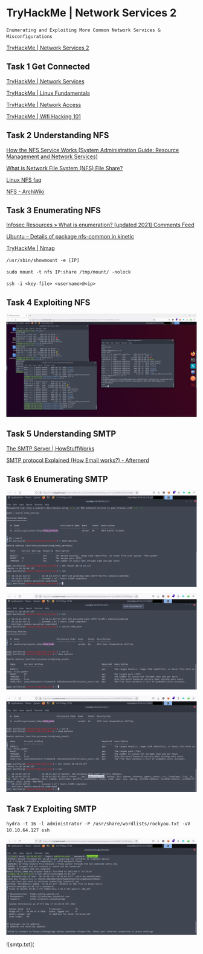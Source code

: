 # TryHackMe | Network Services 2
`Enumerating and Exploiting More Common Network Services & Misconfigurations`

[TryHackMe | Network Services 2](https://tryhackme.com/room/networkservices2)

## Task 1 Get Connected
[TryHackMe | Network Services](https://tryhackme.com/room/networkservices)

[TryHackMe | Linux Fundamentals](https://tryhackme.com/module/linux-fundamentals)

[TryHackMe | Network Access](https://tryhackme.com/access)

[TryHackMe | Wifi Hacking 101](https://tryhackme.com/room/wifihacking101)

## Task 2 Understanding NFS
[How the NFS Service Works (System Administration Guide: Resource Management and Network Services)](https://docs.oracle.com/cd/E19683-01/816-4882/6mb2ipq7l/index.html)

[What is Network File System (NFS) File Share?](https://www.datto.com/blog/what-is-nfs-file-share)

[Linux NFS faq](http://nfs.sourceforge.net/)

[NFS - ArchWiki](https://wiki.archlinux.org/title/NFS)

## Task 3 Enumerating NFS 
[Infosec Resources &raquo; What is enumeration? [updated 2021] Comments Feed](https://resources.infosecinstitute.com/topic/what-is-enumeration/)

[Ubuntu – Details of package nfs-common in kinetic](https://packages.ubuntu.com/kinetic/nfs-common)

[TryHackMe | Nmap](https://tryhackme.com/room/furthernmap)

`/usr/sbin/showmount -e [IP] `

`sudo mount -t nfs IP:share /tmp/mount/ -nolock`

`ssh -i <key-file> <username>@<ip>`

## Task 4 Exploiting NFS
![./b -p](https://github.com/r1skkam/TryHackMe-Network-Services-2/blob/main/Screenshot%202022-05-26%20160958.jpg)

## Task 5 Understanding SMTP
[The SMTP Server | HowStuffWorks](https://computer.howstuffworks.com/e-mail-messaging/email3.htm)

[SMTP protocol Explained (How Email works?) - Afternerd](https://www.afternerd.com/blog/smtp/)

## Task 6 Enumerating SMTP
![smtp_version](https://github.com/r1skkam/TryHackMe-Network-Services-2/blob/main/Screenshot%202022-05-27%20222900.png)

![smtp_enum](https://github.com/r1skkam/TryHackMe-Network-Services-2/blob/main/Screenshot%202022-05-27%20223916.png)

![administrator](https://github.com/r1skkam/TryHackMe-Network-Services-2/blob/main/Screenshot%202022-05-27%20225035.png)

## Task 7 Exploiting SMTP
`hydra -t 16 -l administrator -P /usr/share/wordlists/rockyou.txt -vV 10.10.64.127 ssh`

![hydra](https://github.com/r1skkam/TryHackMe-Network-Services-2/blob/main/Screenshot%202022-05-27%20225942.png)

![smtp.txt](

